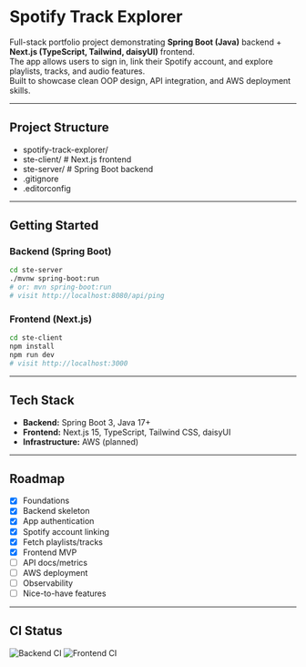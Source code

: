 # Spotify Track Explorer

Full-stack portfolio project demonstrating **Spring Boot (Java)** backend + **Next.js (TypeScript, Tailwind, daisyUI)** frontend.  
The app allows users to sign in, link their Spotify account, and explore playlists, tracks, and audio features.  
Built to showcase clean OOP design, API integration, and AWS deployment skills.

---

##  Project Structure

- spotify-track-explorer/
- ste-client/   # Next.js frontend
- ste-server/   # Spring Boot backend
- .gitignore
- .editorconfig

---

##  Getting Started

### Backend (Spring Boot)
```bash
cd ste-server
./mvnw spring-boot:run
# or: mvn spring-boot:run
# visit http://localhost:8080/api/ping
```

### Frontend (Next.js)
```bash
cd ste-client
npm install
npm run dev
# visit http://localhost:3000
```

---

##  Tech Stack

- **Backend:** Spring Boot 3, Java 17+
- **Frontend:** Next.js 15, TypeScript, Tailwind CSS, daisyUI
- **Infrastructure:** AWS (planned)

---

##  Roadmap

- [x] Foundations
- [x] Backend skeleton
- [x] App authentication
- [x] Spotify account linking
- [x] Fetch playlists/tracks
- [x] Frontend MVP
- [ ] API docs/metrics
- [ ] AWS deployment
- [ ] Observability
- [ ] Nice-to-have features

---

## CI Status
![Backend CI](https://github.com/aejmcclelland/spotify-track-explorer/actions/workflows/backend.yml/badge.svg?branch=main)
![Frontend CI](https://github.com/aejmcclelland/spotify-track-explorer/actions/workflows/frontend.yml/badge.svg?branch=main)
